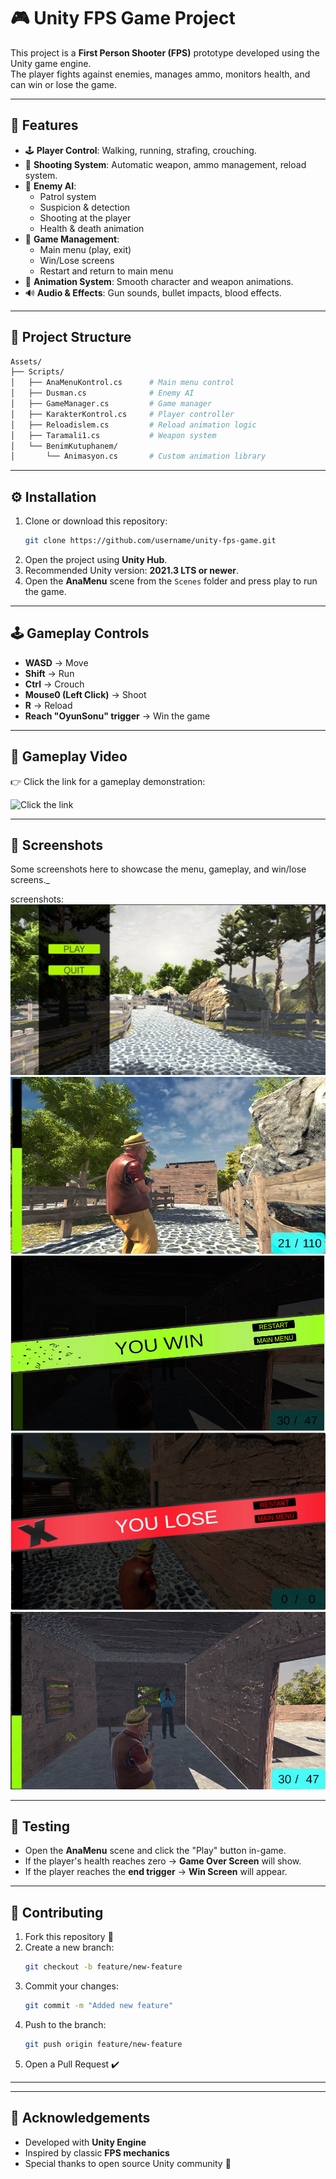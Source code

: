 # 🎮 Unity FPS Game Project

This project is a **First Person Shooter (FPS)** prototype developed using the Unity game engine.  
The player fights against enemies, manages ammo, monitors health, and can win or lose the game.  

---

## 🚀 Features
- 🕹️ **Player Control**: Walking, running, strafing, crouching.  
- 🎯 **Shooting System**: Automatic weapon, ammo management, reload system.  
- 🤖 **Enemy AI**:  
  - Patrol system  
  - Suspicion & detection  
  - Shooting at the player  
  - Health & death animation  
- 📜 **Game Management**:  
  - Main menu (play, exit)  
  - Win/Lose screens  
  - Restart and return to main menu  
- 🎨 **Animation System**: Smooth character and weapon animations.  
- 🔊 **Audio & Effects**: Gun sounds, bullet impacts, blood effects.  

---

## 📂 Project Structure

```bash
Assets/
├── Scripts/
│   ├── AnaMenuKontrol.cs      # Main menu control
│   ├── Dusman.cs              # Enemy AI
│   ├── GameManager.cs         # Game manager
│   ├── KarakterKontrol.cs     # Player controller
│   ├── Reloadislem.cs         # Reload animation logic
│   ├── Taramali1.cs           # Weapon system
│   └── BenimKutuphanem/
│       └── Animasyon.cs       # Custom animation library
```

---

## ⚙️ Installation

1. Clone or download this repository:
   ```bash
   git clone https://github.com/username/unity-fps-game.git
   ```
2. Open the project using **Unity Hub**.  
3. Recommended Unity version: **2021.3 LTS or newer**.  
4. Open the **AnaMenu** scene from the `Scenes` folder and press play to run the game.  

---

## 🕹️ Gameplay Controls

- **WASD** → Move  
- **Shift** → Run  
- **Ctrl** → Crouch  
- **Mouse0 (Left Click)** → Shoot  
- **R** → Reload  
- **Reach "OyunSonu" trigger** → Win the game  

---

## 🎥 Gameplay Video

👉 Click the link for a gameplay demonstration:  

![Click the link](https://drive.google.com/file/d/17maEGtOgEwR833cvPPYtfmVKK7ige4vb/view?usp=drive_link)

---

## 📸 Screenshots

Some screenshots here to showcase the menu, gameplay, and win/lose screens._  

screenshots:  
![Main Menu Screenshot](docs/screenshots/MainMenu.PNG)  
![Gameplay Screenshot](docs/screenshots/cardaliShoot.PNG) 
![Win Screenshot](docs/screenshots/win.PNG)   
![Lose Screenshot](docs/screenshots/lose.PNG)  
![End Trigger Screenshot](docs/screenshots/cardaliWithBoss.PNG)   

---

## 🧪 Testing

- Open the **AnaMenu** scene and click the "Play" button in-game.  
- If the player's health reaches zero → **Game Over Screen** will show.  
- If the player reaches the **end trigger** → **Win Screen** will appear.  

---

## 🤝 Contributing

1. Fork this repository 🍴  
2. Create a new branch:
   ```bash
   git checkout -b feature/new-feature
   ```
3. Commit your changes:
   ```bash
   git commit -m "Added new feature"
   ```
4. Push to the branch:
   ```bash
   git push origin feature/new-feature
   ```
5. Open a Pull Request ✔️  

---

---

## 🙌 Acknowledgements
- Developed with **Unity Engine**  
- Inspired by classic **FPS mechanics**  
- Special thanks to open source Unity community 🎉  
